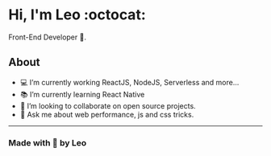 # Hi, I'm Leo :octocat:

Front-End Developer :robot:.

## About

- 💻 I’m currently working ReactJS, NodeJS, Serverless and more...
- 📚 I’m currently learning React Native
- 👯 I’m looking to collaborate on open source projects.
- 💬 Ask me about web performance, js and css tricks.

---
### Made with 💜 by Leo

<!--
**leoneloliver/leoneloliver** is a ✨ _special_ ✨ repository because its `README.md` (this file) appears on your GitHub profile.

